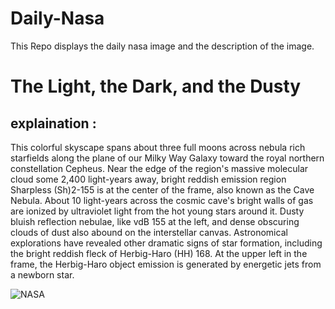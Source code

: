 # Daily-Nasa

This Repo displays the daily nasa image and the description of the image.

<!--NASA-->
# The Light, the Dark, and the Dusty
## explaination :

This colorful skyscape spans about three full moons across nebula rich starfields along the plane of our Milky Way Galaxy toward the royal northern constellation Cepheus. Near the edge of the region's massive molecular cloud some 2,400 light-years away, bright reddish emission region Sharpless (Sh)2-155 is at the center of the frame, also known as the Cave Nebula. About 10 light-years across the cosmic cave's bright walls of gas are ionized by ultraviolet light from the hot young stars around it. Dusty bluish reflection nebulae, like vdB 155 at the left, and dense obscuring clouds of dust also abound on the interstellar canvas. Astronomical explorations have revealed other dramatic signs of star formation, including the bright reddish fleck of Herbig-Haro (HH) 168. At the upper left in the frame, the Herbig-Haro object emission is generated by energetic jets from a newborn star.

![NASA](https://apod.nasa.gov/apod/image/2401/Sh2_155_4K_5Mb1024.jpg)
<!--/NASA-->